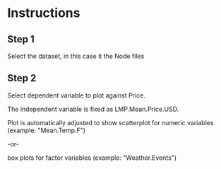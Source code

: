 #  Instructions

## Step 1
Select the dataset, in this case it the Node files

## Step 2
Select dependent variable to plot against Price.

The independent variable is fixed as LMP.Mean.Price.USD.

Plot is automatically adjusted to show scatterplot for numeric variables (example: "Mean.Temp.F")

-or-

box plots for factor variables (example: "Weather.Events")
